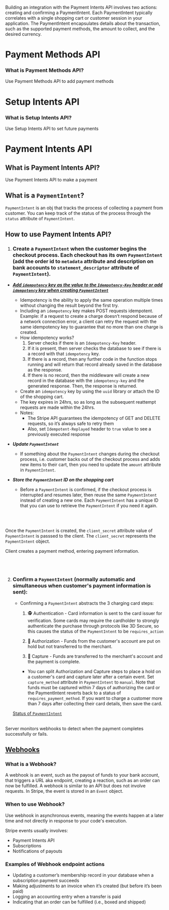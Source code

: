 
Building an integration with the Payment Intents API involves two actions: creating and confirming a PaymentIntent. Each PaymentIntent typically correlates with a single shopping cart or customer session in your application. The PaymentIntent encapsulates details about the transaction, such as the supported payment methods, the amount to collect, and the desired currency.

# Payment Methods API
### What is Payment Methods API?
Use Payment Methods API to add payment methods

# Setup Intents API
### What is Setup Intents API?
Use Setup Intents API to set future payments

# Payment Intents API 

## What is Payment Intents API?
Use Payment Intents API to make a payment

## What is a ``PaymentIntent``?
``PaymentIntent`` is an obj that tracks the process of collecting a payment from customer. You can keep track of the status of the process through the ``status`` attribute of ``PaymentIntent``.

## How to use Payment Intents API?

1. ### Create a ``PaymentIntent`` when the customer begins the checkout process. Each checkout has its own ``PaymentIntent`` (add the order id to ``metadata`` attribute and description on bank accounts to ``statement_descriptor`` attribute of ``PaymentIntent``).

- <b><i> [Add ``idempotency`` key as the value to the ``Idempotency-Key`` header or add ``idempotency`` key when creating ``PaymentIntent``](https://stripe.com/docs/idempotency) </b></i>
    - Idempotency is the ability to apply the same operation multiple times without changing the result beyond the first try.
    -  Including an ``idempotency`` key makes POST requests idempotent. Example: if a request to create a charge doesn’t respond because of a network connection error, a client can retry the request with the same idempotency key to guarantee that no more than one charge is created.
    - How idempotency works?
        1. Server checks if there is an ``Idempotency-Key`` header. 
        2. If it is present, then server checks the database to see if there is a record with that ``idempotency`` key.
        3. If there is a record, then any further code in the function stops running and will return that record already saved in the database as the response.
        4. If there is no record, then the middleware will create a new record in the database with the ``idempotency-key`` and the generated response. Then, the response is returned.
    - Create an ``idempotency`` key by using the ``uuid`` library or attach the ID of the shopping cart.
    - The key expires in 24hrs, so as long as the subsequent reattempt requests are made within the 24hrs.
    - Notes: 
        - The Stripe API guarantees the idempotency of GET and DELETE requests, so it’s always safe to retry them
        - Also, set ``Idempotent-Replayed`` header to ``true`` value to see a previously executed response

- <b><i> Update ``PaymentIntent`` </b></i>
    - If something about the ``PaymentIntent`` changes during the checkout process, i.e. customer backs out of the checkout process and adds new items to their cart, then you need to update the ``amount`` attribute in ``PaymentIntent``.

- <b><i> Store the ``PaymentIntent`` ID on the shopping cart </b></i>
    - Before a ``PaymentIntent`` is confirmed, if the checkout process is interrupted and resumes later, then reuse the same ``PaymentIntent`` instead of creating a new one. Each ``PaymentIntent`` has a unique ID that you can use to retrieve the ``PaymentIntent`` if you need it again. 

<br><br>

Once the ``PaymentIntent`` is created, the ``client_secret`` attribute value of ``PaymentIntent`` is passsed to the client. The ``client_secret`` represents the ``PaymentIntent`` object.

Client creates a payment method, entering payment information.

<br><br>

2. ### Confirm a ``PaymentIntent`` (normally automatic and simultaneous when customer's payment information is sent):
    - Confirming a ``PaymentIntent`` abstracts the 3 charging card steps:
        1. 🕵️ Authentication - Card information is sent to the card issuer for verification. Some cards may require the cardholder to strongly authenticate the purchase through protocols like 3D Secure, so this causes the status of the ``PaymentIntent`` to be ``requires_action``

        2. 💁 Authorization - Funds from the customer's account are put on hold but not transferred to the merchant.

        3. 💸 Capture - Funds are transferred to the merchant's account and the payment is complete.

        - You can split Authorization and Capture steps to place a hold on a customer's card and capture later after a certain event. Set ``capture_method`` attribute in ``PaymentIntent`` to ``manual``. Note that funds must be captured within 7 days of authorizing the card or the PaymentIntent reverts back to a status of ``requires_payment_method``. If you want to charge a customer more than 7 days after collecting their card details, then save the card.

    [Status of ``PaymentIntent``](https://stripe.com/docs/payments/intents#intent-statuses)
<br><br>

Server monitors webhooks to detect when the payment completes successfully or fails.

## [Webhooks](https://stripe.com/docs/webhooks)
### What is a Webhook?
A webhook is an event, such as the payout of funds to your bank account, that triggers a URL aka endpoint, creating a reaction, such as an order can now be fulfilled. A webhook is similar to an API but does not involve requests. In Stripe, the event is stored in an ``Event`` object.

### When to use Webhook?
Use webhook in asynchronous events, meaning the events happen at a later time and not directly in response to your code's execution. 

Stripe events usually involves:
- Payment Intents API
- Subscriptions
- Notifications of payouts

### Examples of Webhook endpoint actions
- Updating a customer’s membership record in your database when a subscription payment succeeds
- Making adjustments to an invoice when it’s created (but before it’s been paid)
- Logging an accounting entry when a transfer is paid
- Indicating that an order can be fulfilled (i.e., boxed and shipped)

